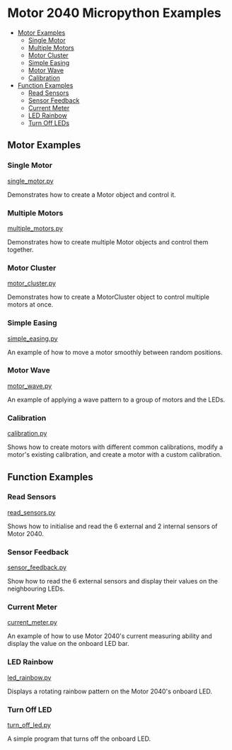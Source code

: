 # Motor 2040 Micropython Examples <!-- omit in toc -->

- [Motor Examples](#motor-examples)
  - [Single Motor](#single-motor)
  - [Multiple Motors](#multiple-motors)
  - [Motor Cluster](#motor-cluster)
  - [Simple Easing](#simple-easing)
  - [Motor Wave](#motor-wave)
  - [Calibration](#calibration)
- [Function Examples](#function-examples)
  - [Read Sensors](#read-sensors)
  - [Sensor Feedback](#sensor-feedback)
  - [Current Meter](#current-meter)
  - [LED Rainbow](#led-rainbow)
  - [Turn Off LEDs](#turn-off-leds)


## Motor Examples

### Single Motor
[single_motor.py](single_motor.py)

Demonstrates how to create a Motor object and control it.


### Multiple Motors
[multiple_motors.py](multiple_motors.py)

Demonstrates how to create multiple Motor objects and control them together.


### Motor Cluster
[motor_cluster.py](motor_cluster.py)

Demonstrates how to create a MotorCluster object to control multiple motors at once.


### Simple Easing
[simple_easing.py](simple_easing.py)

An example of how to move a motor smoothly between random positions.


### Motor Wave
[motor_wave.py](motor_wave.py)

An example of applying a wave pattern to a group of motors and the LEDs.


### Calibration
[calibration.py](calibration.py)

Shows how to create motors with different common calibrations, modify a motor's existing calibration, and create a motor with a custom calibration.


## Function Examples

### Read Sensors
[read_sensors.py](read_sensors.py)

Shows how to initialise and read the 6 external and 2 internal sensors of Motor 2040.


### Sensor Feedback
[sensor_feedback.py](sensor_feedback.py)

Show how to read the 6 external sensors and display their values on the neighbouring LEDs.


### Current Meter
[current_meter.py](current_meter.py)

An example of how to use Motor 2040's current measuring ability and display the value on the onboard LED bar.


### LED Rainbow
[led_rainbow.py](led_rainbow.py)

Displays a rotating rainbow pattern on the Motor 2040's onboard LED.


### Turn Off LED
[turn_off_led.py](turn_off_led.py)

A simple program that turns off the onboard LED.
